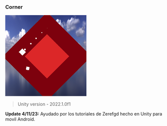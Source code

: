 ### Corner

![](https://github.com/camilo1962/Corner/blob/main/Assets/Sprites/Icono.png)

> Unity version - 2022.1.0f1

**Update 4/11/23:** Ayudado por los tutoriales de Zerefgd hecho en Unity para movil Android.
